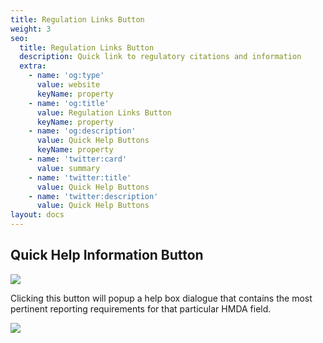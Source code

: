 ```yaml
---
title: Regulation Links Button
weight: 3
seo:
  title: Regulation Links Button
  description: Quick link to regulatory citations and information
  extra:
    - name: 'og:type'
      value: website
      keyName: property
    - name: 'og:title'
      value: Regulation Links Button
      keyName: property
    - name: 'og:description'
      value: Quick Help Buttons
      keyName: property
    - name: 'twitter:card'
      value: summary
    - name: 'twitter:title'
      value: Quick Help Buttons
    - name: 'twitter:description'
      value: Quick Help Buttons
layout: docs
---
```

## Quick Help Information Button 

![](/images/Quick%20Help%20Icon.png)

Clicking this button will popup a help box dialogue that contains the most pertinent reporting requirements for that particular HMDA field.

![](/images/Quick%20Help.gif)
